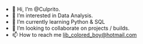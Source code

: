 - 👋 Hi, I’m @Culprito.
- 👀 I’m interested in Data Analysis.
- 🌱 I’m currently learning Python & SQL
- 💞️ I’m looking to collaborate on projects / builds.
- 📫 How to reach me lib_colored_boy@hotmail.com

<!---
Culprito/Culprito is a ✨ special ✨ repository because its `README.md` (this file) appears on your GitHub profile.
You can click the Preview link to take a look at your changes.
--->
